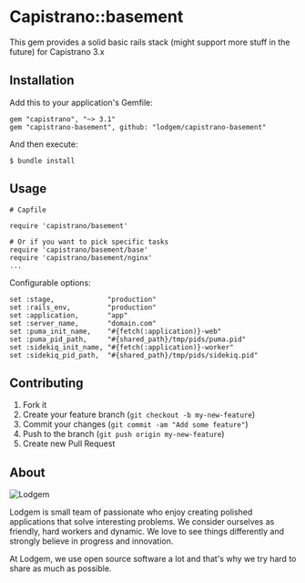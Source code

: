 Capistrano::basement
======

This gem provides a solid basic rails stack (might support more stuff in the future) for Capistrano 3.x

Installation
------

Add this to your application's Gemfile:

    gem "capistrano", "~> 3.1"
    gem "capistrano-basement", github: "lodgem/capistrano-basement"

And then execute:

    $ bundle install

Usage
------

    # Capfile

    require 'capistrano/basement'

    # Or if you want to pick specific tasks
    require 'capistrano/basement/base'
    require 'capistrano/basement/nginx'
    ...

Configurable options:

    set :stage,             "production"
    set :rails_env,         "production"
    set :application,       "app"
    set :server_name,       "domain.com"
    set :puma_init_name,    "#{fetch(:application)}-web"
    set :puma_pid_path,     "#{shared_path}/tmp/pids/puma.pid"
    set :sidekiq_init_name, "#{fetch(:application)}-worker"
    set :sidekiq_pid_path,  "#{shared_path}/tmp/pids/sidekiq.pid"


Contributing
------

1. Fork it
2. Create your feature branch (`git checkout -b my-new-feature`)
3. Commit your changes (`git commit -am "Add some feature"`)
4. Push to the branch (`git push origin my-new-feature`)
5. Create new Pull Request

About
-------

![Lodgem](http://lodgem.s3.amazonaws.com/tm/logotype.png)

Lodgem is small team of passionate who enjoy creating polished applications that solve interesting problems. We consider ourselves as friendly, hard workers and dynamic. We love to see things differently and strongly believe in progress and innovation.

At Lodgem, we use open source software a lot and that's why we try hard to share as much as possible.
